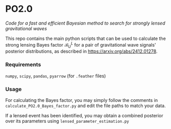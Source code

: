 # PO2.0
_Code for a fast and efficient Bayesian method to search for strongly lensed gravitational waves_

This repo contains the main python scripts that can be used to calculate the strong lensing Bayes factor $\mathcal{B}^L_U$ for a pair of gravitational wave signals' posterior distributions, as described in https://arxiv.org/abs/2412.01278.

### Requirements
`numpy`, `scipy`, `pandas`, `pyarrow` (for `.feather` files)

### Usage
For calculating the Bayes factor, you may simply follow the comments in `calculate_PO2.0_Bayes_factor.py` and edit the file paths to match your data.

If a lensed event has been identified, you may obtain a combined posterior over its parameters using `lensed_parameter_estimation.py`
